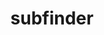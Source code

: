 ---
title: subfinder
summary: Fast passive subdomain enumeration tool. [I have submitted a Pull Request (PR) concerning three subdomain collection modules, which has been successfully merged into the main branch.]
tags:
  - BugHunter
# date: '2016-04-27T00:00:00Z'

# Optional external URL for project (replaces project detail page).
external_link: 'https://github.com/projectdiscovery/subfinder'

image:
  caption: Photo by rawpixel on Unsplash
  focal_point: Smart

# links:
#   - icon: twitter
#     icon_pack: fab
#     name: Follow
#     url: https://twitter.com/georgecushen
url_code: 'https://github.com/projectdiscovery/subfinder'
url_pdf: ''
url_slides: ''
url_video: ''

# Slides (optional).
#   Associate this project with Markdown slides.
#   Simply enter your slide deck's filename without extension.
#   E.g. `slides = "example-slides"` references `content/slides/example-slides.md`.
#   Otherwise, set `slides = ""`.
# slides: example
---